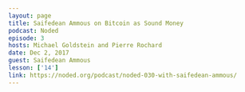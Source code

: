 ```yaml
---
layout: page
title: Saifedean Ammous on Bitcoin as Sound Money
podcast: Noded
episode: 3
hosts: Michael Goldstein and Pierre Rochard
date: Dec 2, 2017
guest: Saifedean Ammous
lesson: ['14']
link: https://noded.org/podcast/noded-030-with-saifedean-ammous/
---
```

